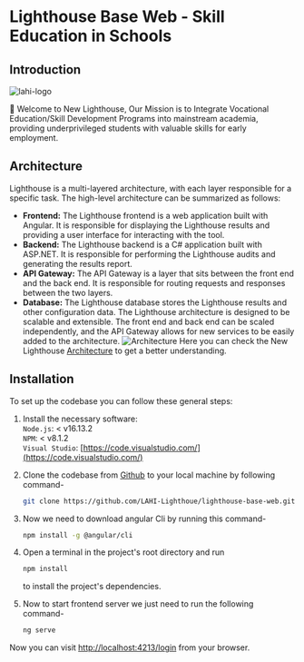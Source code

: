 # Lighthouse Base Web - Skill Education in Schools

## Introduction

![lahi-logo](https://github.com/LAHI-Lighthoue/lighthouse-base-web/assets/108608673/9e4e88b8-60f1-43ba-98b7-72b745f192fc)

👋 Welcome to New Lighthouse, Our Mission is to Integrate Vocational Education/Skill Development Programs into mainstream academia, providing underprivileged students with valuable skills for early employment.


## Architecture

Lighthouse is a multi-layered architecture, with each layer responsible for a specific task. The high-level architecture can be summarized as follows:

- **Frontend:** The Lighthouse frontend is a web application built with Angular. It is responsible for displaying the Lighthouse results and providing a user interface for interacting with the tool.
- **Backend:** The Lighthouse backend is a C# application built with ASP.NET. It is responsible for performing the Lighthouse audits and generating the results report.
- **API Gateway:** The API Gateway is a layer that sits between the front end and the back end. It is responsible for routing requests and responses between the two layers.
- **Database:** The Lighthouse database stores the Lighthouse results and other configuration data.
The Lighthouse architecture is designed to be scalable and extensible. The front end and back end can be scaled independently, and the API Gateway allows for new services to be easily added to the architecture.
![Architecture](https://github.com/LAHI-Lighthoue/lighthouse-base-service/assets/108608673/8d03d952-c4b5-469e-97e2-b10fe3396eed)
Here you can check the New Lighthouse [Architecture](https://docs.google.com/presentation/d/1jgdvISTEu2sPxDKZ6jUHqmb5_ylz20RemXGXS9is2Fk/edit?usp=sharing) to get a better understanding.

## Installation

To set up the codebase you can follow these general steps:

1. Install the necessary software:</br>
   `Node.js`: < v16.13.2 </br>
   `NPM`: < v8.1.2 </br>
   `Visual Studio`: [https://code.visualstudio.com/](https://code.visualstudio.com/)

2. Clone the codebase from [Github](https://github.com/LAHI-Lighthoue/lighthouse-base-web.git)  to your local machine by following command-
   ```sh
   git clone https://github.com/LAHI-Lighthoue/lighthouse-base-web.git
   ```

4. Now we need to download angular Cli by running this command-
   ```sh
   npm install -g @angular/cli
   ```

6. Open a terminal in the project's root directory and run
   ```sh
   npm install
   ```
   to install the project's dependencies.

8. Now to start frontend server we just need to run the following command-
   ```sh
   ng serve
   ```

Now you can visit [http://localhost:4213/login](http://localhost:4213/login) from your browser.

